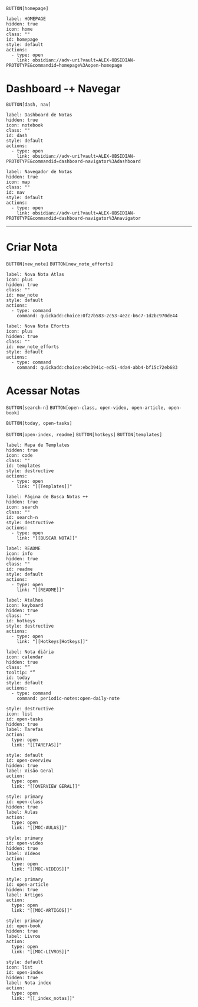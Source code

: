   `BUTTON[homepage]`     

```meta-bind-button
label: HOMEPAGE
hidden: true
icon: home
class: ""
id: homepage
style: default
actions:
  - type: open
    link: obsidian://adv-uri?vault=ALEX-OBSIDIAN-PROTOTYPE&commandid=homepage%3Aopen-homepage

```



# Dashboard -+ Navegar 

 `BUTTON[dash, nav]`      

```meta-bind-button
label: Dashboard de Notas
hidden: true
icon: notebook
class: ""
id: dash
style: default
actions:
  - type: open
    link: obsidian://adv-uri?vault=ALEX-OBSIDIAN-PROTOTYPE&commandid=dashboard-navigator%3Adashboard
```

```meta-bind-button
label: Navegador de Notas
hidden: true
icon: map
class: ""
id: nav
style: default
actions:
  - type: open
    link: obsidian://adv-uri?vault=ALEX-OBSIDIAN-PROTOTYPE&commandid=dashboard-navigator%3Anavigator
```

---

# Criar Nota

 `BUTTON[new_note]`      `BUTTON[new_note_efforts]`  
  
```meta-bind-button
label: Nova Nota Atlas
icon: plus
hidden: true
class: ""
id: new_note
style: default
actions:
  - type: command
    command: quickadd:choice:0f27b583-2c53-4e2c-b6c7-1d2bc970de44
```

```meta-bind-button
label: Nova Nota Efortts 
icon: plus
hidden: true
class: ""
id: new_note_efforts
style: default
actions:
  - type: command
    command: quickadd:choice:ebc3941c-ed51-4da4-abb4-bf15c72eb683
```

# Acessar Notas

`BUTTON[search-n]`   `BUTTON[open-class, open-video, open-article, open-book]`  

`BUTTON[today, open-tasks]`   

`BUTTON[open-index, readme]`  `BUTTON[hotkeys]` `BUTTON[templates]`

```meta-bind-button
label: Mapa de Templates
hidden: true
icon: code
class: ""
id: templates
style: destructive
actions:
  - type: open
    link: "[[Templates]]"
```


```meta-bind-button
label: Página de Busca Notas ++
hidden: true
icon: search
class: ""
id: search-n
style: destructive
actions:
  - type: open
    link: "[[BUSCAR NOTA]]"
```


```meta-bind-button
label: README
icon: info
hidden: true
class: ""
id: readme
style: default
actions:
  - type: open
    link: "[[README]]"

```


```meta-bind-button
label: Atalhos
icon: keyboard
hidden: true
class: ""
id: hotkeys
style: destructive
actions:
  - type: open
    link: "[[Hotkeys|Hotkeys]]"

```


```meta-bind-button
label: Nota diária
icon: calendar
hidden: true
class: “”
tooltip: “”
id: today
style: default
actions:
  - type: command
    command: periodic-notes:open-daily-note
```

```meta-bind-button
style: destructive
icon: list
id: open-tasks
hidden: true
label: Tarefas
action:
  type: open
  link: "[[TAREFAS]]"
```


```meta-bind-button
style: default
id: open-overview
hidden: true
label: Visão Geral
action:
  type: open
  link: "[[OVERVIEW GERAL]]"
```

```meta-bind-button
style: primary
id: open-class
hidden: true
label: Aulas
action:
  type: open
  link: "[[MOC-AULAS]]"
```


```meta-bind-button
style: primary
id: open-video
hidden: true
label: Vídeos 
action:
  type: open
  link: "[[MOC-VIDEOS]]"
```

```meta-bind-button
style: primary
id: open-article
hidden: true
label: Artigos 
action:
  type: open
  link: "[[MOC-ARTIGOS]]"
```


```meta-bind-button
style: primary
id: open-book
hidden: true
label: Livros 
action:
  type: open
  link: "[[MOC-LIVROS]]"
```


```meta-bind-button
style: default
icon: list
id: open-index
hidden: true
label: Nota index
action:
  type: open
  link: "[[_index_notas]]"
```

